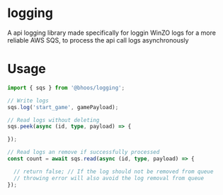 # logging
A api logging library made specifically for loggin WinZO logs for
a more reliable AWS SQS, to process the api call logs asynchronously

# Usage
```typescript
import { sqs } from '@bhoos/logging';

// Write logs
sqs.log('start_game', gamePayload);

// Read logs without deleting
sqs.peek(async (id, type, payload) => {

});

// Read logs an remove if successfully processed
const count = await sqs.read(async (id, type, payload) => {

  // return false; // If the log should not be removed from queue
  // throwing error will also avoid the log removal from queue
});
```
